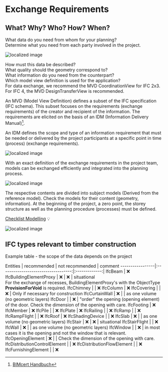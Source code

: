# Exchange Requirements

## What? Why? Who? How? When?

What data do you need from whom for your planning? <br>
Determine what you need from each party involved in the project. 

![localized image](../img/what.jpg)

How must this data be described? <br>
What quality should the geometry correspond to? <br>
What information do you need from the counterpart? <br>
Which model view definition is used for the application? <br>
For data exchange, we recommend the MVD CoordinationView for IFC 2x3. <br>
For IFC 4, the MVD DesignTransferView is recommended. <br>

An MVD (Model View Definition) defines a subset of the IFC specification (IFC schema). This subset focuses on the requirements (exchange requirements) of the creator and recipient of the information. The requirements are elicited on the basis of an IDM (Information Delivery Manual)[^1].
[^1]: [BIMcert Handbuch](https://bif.bauwesen.tuwien.ac.at/fortbildung/kurse/aktuelle-kurse/bimcert/)

An IDM defines the scope and type of an information requirement that must be needed or delivered by the project participants at a specific point in time (process) (exchange requirements).


![localized image](../img/how.jpg)

With an exact definition of the exchange requirements in the project team, models can be exchanged efficiently and integrated into the planning process. 

![localized image](../img/why.jpg)

The respective contents are divided into subject models (Derived from the reference model). Check the models for their content (geometry, information). 
At the beginning of the project, a zero point, the storey structure as well as the planning procedure (processes) must be defined.

[Checklist Modelling](../2_Modellierung/modelling.en.md#ifc-model-setup--cadwork-export) :bulb:

![localized image](../img/fachmodelle.jpg)


## IFC types relevant to timber construction 

Example table - the scope of the data depends on the project

Entities           | recommended                           | not recommended | comment
-----------------|:-----------------------------------:|:-------------:|
IfcBeam | :x:
IfcBuildingElementProxy | :x: | :x: | situational <br> For the exchange of recesses, BuildingElementProxy's with the ObjectType **ProvisionForVoid** is required.
IfcChimney | | :x:
IfcColumn | :x:
IfcCovering | | :x: | Only if necessary for construction
IfcCurtainWall | :x: | |  as one volume (no geometric layers)
IfcDoor | | :x: | "order" the opening (opening element) of the door. Check the dimension of the opening with care.
IfcFooting | :x:
IfcMember | :x:
IfcPile | | :x:
IfcPlate | :x:
IfcRailing | | :x:
IfcRamp | | :x:
IfcRampFlight | | :x:
IfcRoof | :x:
IfcShadingDevice | | :x:
IfcSlab | :x: |  | as one volume (no geometric layers)
IfcStair | :x: | :x: | situational
IfcStairFlight | | :x:
IfcWall | :x: |  | as one volume (no geometric layers)
IfcWindow | | :x: | in most cases it is the opening and not the window that is relevant. 
IfcOpeningElement | :x: | | Check the dimension of the opening with care.
IfcDistributionControlElement | | :x:
IfcDistributionFlowElement | | :x:
IfcFurnishingElement | | :x:
